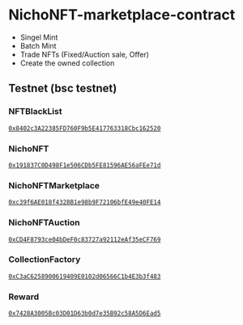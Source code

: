 ﻿# NichoNFT-marketplace-contract
 - Singel Mint
 - Batch Mint
 - Trade NFTs (Fixed/Auction sale, Offer)
 - Create the owned collection

## Testnet (bsc testnet)
### NFTBlackList 
[```0x8402c3A22385FD760F9b5E417763318Cbc162520```](https://testnet.bscscan.com/address/0x8402c3A22385FD760F9b5E417763318Cbc162520)

### NichoNFT 
[```0x191837C0D498F1e506CDb5FE81596AE56aFEe71d```](https://testnet.bscscan.com/address/0x191837C0D498F1e506CDb5FE81596AE56aFEe71d)

### NichoNFTMarketplace 
[```0xc39f6AE018f4328B1e98b9F72106bfE49e40FE14```](https://testnet.bscscan.com/address/0xc39f6AE018f4328B1e98b9F72106bfE49e40FE14)

### NichoNFTAuction 
[```0xCD4F8793ce04bDeF0c83727a92112eAf35eCF769```](https://testnet.bscscan.com/address/0xCD4F8793ce04bDeF0c83727a92112eAf35eCF769)

### CollectionFactory 
[```0xC3aC6258900619409E0102d06566C1b4E3b3f483```](https://testnet.bscscan.com/address/0xC3aC6258900619409E0102d06566C1b4E3b3f483)

### Reward
[```0x7428A3005Bc03D01D63b0d7e35B92c58A5D6Ead5```](https://testnet.bscscan.com/address/0x7428A3005Bc03D01D63b0d7e35B92c58A5D6Ead5)